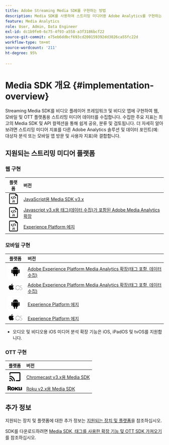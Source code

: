 ```yaml
---
title: Adobe Streaming Media SDK를 구현하는 방법
description: Media SDK를 사용하여 스트리밍 미디어용 Adobe Analytics를 구현하는 방법에 대해 알아봅니다.
feature: Media Analytics
role: User, Admin, Data Engineer
exl-id: dc1b9fe0-6c75-4f93-a558-a3f3186bcf22
source-git-commit: e75eb6ddbcf693cd200159392dd3026ca55fc22d
workflow-type: tm+mt
source-wordcount: '211'
ht-degree: 95%

---
```


# Media SDK 개요 {#implementation-overview}

Streaming Media SDK를 비디오 플레이어 프레임워크 및 비디오 앱에 구현하여 웹, 모바일 및 OTT 플랫폼용 스트리밍 미디어 데이터를 수집합니다.  수집한 주요 지표는 최고의 Media SDK 및 API 컬렉션을 통해 쉽게 공유, 분류 및 검토됩니다. 더 자세히 알아보려면 스트리밍 미디어 지표를 다른 Adobe Analytics 솔루션 및 데이터 포인트(예: 대상자 분석 또는 모바일 앱 방문 및 사용자 지표)와 결합합니다.

## 지원되는 스트리밍 미디어 플랫폼

### 웹 구현

| 플랫폼 | 버전 |
|:----:|:----|
| <img src="assets/javascript-icon.png"> | [JavaScript용 Media SDK v3.x](../../getting-started/download-sdks.md#web-implementation-download-web-sdk) |
| <img src="assets/javascript-icon.png"> | [Javascript v3.x용 태그(데이터 수집)가 포함된 Adobe Media Analytics 확장](../../getting-started/download-sdks.md#web-implementation-download-web-sdk) |
| <img src="assets/javascript-icon.png"> | [Experience Platform 에지](../../getting-started/download-sdks.md#web-implementation-download-web-sdk) |

### 모바일 구현

| 플랫폼 | 버전 |
|:----:|:----|
| <img src="assets/android-icon.png"> | [Adobe Experience Platform Media Analytics 확장(태그 포함, 데이터 수집)](../../getting-started/download-sdks.md#mobile-implementation-get-mobile-extension) |
| <img src="assets/apple-ios-icon.png"> | [Adobe Experience Platform Media Analytics 확장(태그 포함, 데이터 수집)](../../getting-started/download-sdks.md#mobile-implementation-get-mobile-extension) |
| <img src="assets/android-icon.png"> | [Experience Platform 에지](../../getting-started/download-sdks.md#mobile-implementation-get-mobile-extension) |
| <img src="assets/apple-ios-icon.png"> | [Experience Platform 에지](../../getting-started/download-sdks.md#mobile-implementation-get-mobile-extension) |

* 오디오 및 비디오용 iOS 미디어 분석 확장 기능은 iOS, iPadOS 및 tvOS를 지원합니다.

### OTT 구현

| 플랫폼 | 버전 |
|:------:|:-----|
| <img src="assets/chromecast-icon.png"> | [Chromecast v3.x용 Media SDK](../../getting-started/download-sdks.md#over-the-top-implementation-download-ott-libraries) |
| <img src="assets/roku-icon.png"> | [Roku v2.x용 Media SDK](../../getting-started/download-sdks.md#over-the-top-implementation-download-ott-libraries) |


## 추가 정보

지원되는 장치 및 플랫폼에 대한 추가 정보는 [지원되는 장치 및 플랫폼](/help/getting-started/supported-devices.md)을 참조하십시오.

SDK를 다운로드하려면 [Media SDK, 태그를 사용한 확장 기능 및 OTT SDK 가져오기](/help/getting-started/download-sdks.md)를 참조하십시오.

